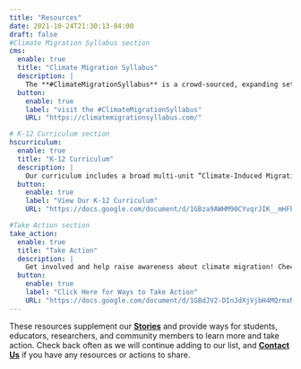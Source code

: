 ```yaml
---
title: "Resources"
date: 2021-10-24T21:30:13-04:00
draft: false
#Climate Migration Syllabus section
cms:
  enable: true
  title: "Climate Migration Syllabus"
  description: |  
    The **#ClimateMigrationSyllabus** is a crowd-sourced, expanding set of resources for further reading, research, and action. This syllabus is designed to introduce critical **climate refugee studies** to scholarly and public discussions about climate migration. In other words, we aim to challenge prevailing narratives about climate and migration “crisis” that sow division and despair, and instead invite readers to define challenges and opportunities surrounding climate migration through critical thought and debate. Above all, we urge audiences to listen primarily to the voices and expertise of those who are most impacted.
  button: 
    enable: true
    label: "visit the #ClimateMigrationSyllabus"
    URL: "https://climatemigrationsyllabus.com/"

# K-12 Curriculum section
hscurriculum: 
  enable: true
  title: "K-12 Curriculum"
  description: | 
    Our curriculum includes a broad multi-unit “Climate-Induced Migration: A High School Curriculum'' and a range of K-12 curriculum units in a variety of disciplines developed and piloted by teachers in the Charlotte-Mecklenburg school district in North Carolina. Curriculum developed with support from National Geographic Society and the Charlotte Teachers Institute.
  button: 
    enable: true
    label: "View Our K-12 Curriculum"
    URL: "https://docs.google.com/document/d/1GBza9AWHM90CYvqrJIK__mHFbbHVdUZoX_OXcN-tk-0/edit?usp=sharing"

#Take Action section
take_action:
  enable: true
  title: "Take Action"
  description: |   
    Get involved and help raise awareness about climate migration! Check out our Press and Social Media Toolkits, Community Discussion Guide, campaign information, and list of organizations.
  button: 
    enable: true
    label: "Click Here for Ways to Take Action"
    URL: "https://docs.google.com/document/d/1GBdJV2-DInJdXjVjbH4MQrmxNzbo_bYBpFxruZ-M5LM/edit?usp=sharing"
---
```


These resources supplement our [**Stories**](../stories) and provide ways for students, educators, researchers, and community members to learn more and take action.
Check back often as we will continue adding to our list, and [**Contact Us**](../contact) if you have any resources or actions to share.
